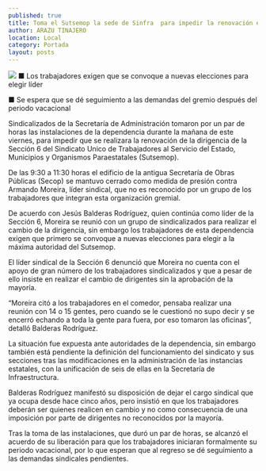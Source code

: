 ```yaml
---
published: true
title: Toma el Sutsemop la sede de Sinfra  para impedir la renovación en Sección 6
author: ARAZU TINAJERO
location: Local
category: Portada
layout: posts
---
```


![](http://i.imgur.com/JsVjvIim.jpg)
■ Los trabajadores exigen que se convoque a nuevas elecciones para elegir líder

■ Se espera que se dé seguimiento a las demandas del gremio después del periodo vacacional

Sindicalizados de la Secretaría de Administración tomaron por un par de horas las instalaciones de la dependencia durante la mañana de este viernes, para impedir que se realizara la renovación de la dirigencia de la Sección 6 del Sindicato Unico de Trabajadores al Servicio del Estado, Municipios y Organismos Paraestatales (Sutsemop). 

De las 9:30 a 11:30 horas el edificio de la antigua Secretaría de Obras Públicas (Secop) se mantuvo cerrado como medida de presión contra Armando Moreira, líder sindical, que no es reconocido por un grupo de los trabajadores que integran esta organización gremial.

De acuerdo con Jesús Balderas Rodríguez, quien continúa como líder de la Sección 6, Moreira se reunió con un grupo de sindicalizados para realizar el cambio de la dirigencia, sin embargo los trabajadores de esta dependencia exigen que primero se convoque a nuevas elecciones para elegir a la máxima autoridad del Sutsemop.

El líder sindical de la Sección 6 denunció que Moreira no cuenta con el apoyo de gran número de los trabajadores sindicalizados y que a pesar de ello insiste en realizar el cambio de dirigentes sin la aprobación de la mayoría.

“Moreira citó a los trabajadores en el comedor, pensaba realizar una reunión con 14 o 15 gentes, pero cuando se le cuestionó no supo decir y se encerró echando a toda la gente para fuera, por eso tomaron las oficinas”, detalló Balderas Rodríguez.

La situación fue expuesta ante autoridades de la dependencia, sin embargo también está pendiente la definición del funcionamiento del sindicato y sus secciones tras las modificaciones en la administración de las instancias estatales, con la unificación de seis de ellas en la Secretaría de Infraestructura.

Balderas Rodríguez manifestó su disposición de dejar el cargo sindical que ya ocupa desde hace cinco años, pero insistió en que los trabajadores deberán ser quienes realicen en cambio y no como consecuencia de una imposición por parte de dirigentes no reconocidos por la mayoría.

Tras la toma de las instalaciones, que duró un par de horas, se alcanzó el acuerdo de su liberación para que los trabajadores iniciaran formalmente su periodo vacacional, por lo que esperan que al regreso se dé seguimiento a las demandas sindicales pendientes.
